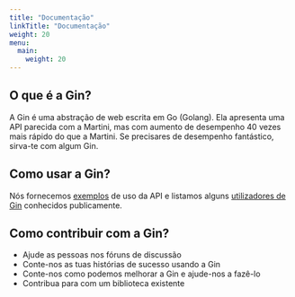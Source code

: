 ```yaml
---
title: "Documentação"
linkTitle: "Documentação"
weight: 20
menu:
  main:
    weight: 20
---
```


## O que é a Gin?

A Gin é uma abstração de web escrita em Go (Golang). Ela apresenta uma API parecida com a Martini, mas com aumento de desempenho 40 vezes mais rápido do que a Martini. Se precisares de desempenho fantástico, sirva-te com algum Gin.

## Como usar a Gin?

Nós fornecemos [exemplos](https://github.com/gin-gonic/examples) de uso da API e listamos alguns [utilizadores de Gin](./users) conhecidos publicamente.

## Como contribuir com a Gin?

* Ajude as pessoas nos fóruns de discussão
* Conte-nos as tuas histórias de sucesso usando a Gin
* Conte-nos como podemos melhorar a Gin e ajude-nos a fazê-lo
* Contribua para com um biblioteca existente

